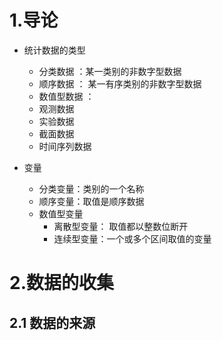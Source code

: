 # 1.导论

* 统计数据的类型
	* 分类数据 ：某一类别的非数字型数据
	* 顺序数据 ： 某一有序类别的非数字型数据
	* 数值型数据 ： 
	* 观测数据
	* 实验数据
	* 截面数据
	* 时间序列数据

* 变量
	* 分类变量：类别的一个名称
	* 顺序变量：取值是顺序数据
	* 数值型变量
		* 离散型变量： 取值都以整数位断开
		* 连续型变量：一个或多个区间取值的变量
	

# 2.数据的收集
## 2.1 数据的来源


